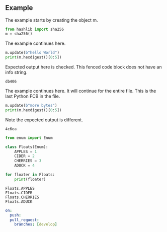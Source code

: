 #

## Example

The example starts by creating the object m.
```python
from hashlib import sha256
m = sha256()
```

The example continues here.
```python
m.update(b"hello World")
print(m.hexdigest()[0:5])
```

Expected output here is checked. This fenced code block does not
have an info string.

```
db406
```

The example continues here. It will continue for the entire file. This is
the last Python FCB in the file.
```python
m.update(b"more bytes")
print(m.hexdigest()[0:5])
```

Note the expected output is different.
```
4c6ea
```

<!--phmutest-label example1-outfile-->
<!--phmutest-skip-->
```python
from enum import Enum

class Floats(Enum):
    APPLES = 1
    CIDER = 2
    CHERRIES = 3
    ADUCK = 4

for floater in Floats:
    print(floater)
```

```
Floats.APPLES
Floats.CIDER
Floats.CHERRIES
Floats.ADUCK
```

<!--phmutest-label LABEL-->
```yml
on:
  push:
  pull_request:
    branches: [develop]
```
